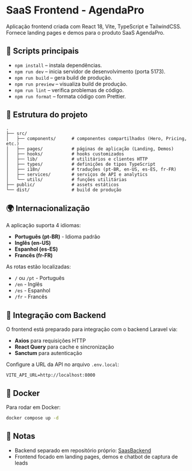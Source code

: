 # SaaS Frontend - AgendaPro

Aplicação frontend criada com React 18, Vite, TypeScript e TailwindCSS. Fornece landing pages e demos para o produto SaaS AgendaPro.

## 🚀 Scripts principais

- `npm install` – instala dependências.
- `npm run dev` – inicia servidor de desenvolvimento (porta 5173).
- `npm run build` – gera build de produção.
- `npm run preview` – visualiza build de produção.
- `npm run lint` – verifica problemas de código.
- `npm run format` – formata código com Prettier.

## 📁 Estrutura do projeto

```
.
├── src/
│   ├── components/      # componentes compartilhados (Hero, Pricing, etc.)
│   ├── pages/           # páginas de aplicação (Landing, Demos)
│   ├── hooks/           # hooks customizados
│   ├── lib/             # utilitários e clientes HTTP
│   ├── types/           # definições de tipos TypeScript
│   ├── i18n/            # traduções (pt-BR, en-US, es-ES, fr-FR)
│   ├── services/        # serviços de API e analytics
│   └── utils/           # funções utilitárias
├── public/              # assets estáticos
└── dist/                # build de produção
```

## 🌍 Internacionalização

A aplicação suporta 4 idiomas:
- **Português (pt-BR)** - Idioma padrão
- **Inglês (en-US)**
- **Espanhol (es-ES)**
- **Francês (fr-FR)**

As rotas estão localizadas:
- `/` ou `/pt` - Português
- `/en` - Inglês
- `/es` - Espanhol
- `/fr` - Francês

## 🔗 Integração com Backend

O frontend está preparado para integração com o backend Laravel via:
- **Axios** para requisições HTTP
- **React Query** para cache e sincronização
- **Sanctum** para autenticação

Configure a URL da API no arquivo `.env.local`:
```
VITE_API_URL=http://localhost:8000
```

## 🐳 Docker

Para rodar em Docker:
```bash
docker compose up -d
```

## 📝 Notas

- Backend separado em repositório próprio: [SaasBackend](https://github.com/Andrew-Santana/SaasBackend)
- Frontend focado em landing pages, demos e chatbot de captura de leads
